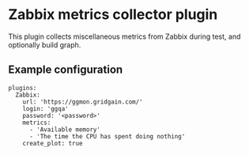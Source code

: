 Zabbix metrics collector plugin
===============================

This plugin collects miscellaneous metrics from Zabbix during test, and optionally build graph.


Example configuration
---------------------

```
plugins:
  Zabbix:
    url: 'https://ggmon.gridgain.com/'
    login: 'ggqa'
    password: '<password>'
    metrics:
      - 'Available memory'
      - 'The time the CPU has spent doing nothing'
    create_plot: true 
```